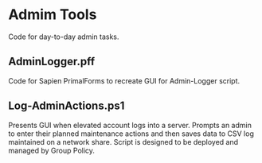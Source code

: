 # Admim Tools
Code for day-to-day admin tasks.

## AdminLogger.pff
Code for Sapien PrimalForms to recreate GUI for Admin-Logger script.

## Log-AdminActions.ps1
Presents GUI when elevated account logs into a server. 
Prompts an admin to enter their planned maintenance actions and then saves data to CSV log maintained on a network share.
Script is designed to be deployed and managed by Group Policy.
